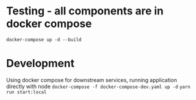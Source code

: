 # Testing - all components are in docker compose
`docker-compose up -d --build`

# Development
Using docker compose for downstream services, running application directly with node
`docker-compose -f docker-compose-dev.yaml up -d`
`yarn run start:local`